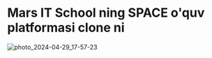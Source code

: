 <h1>Mars IT School ning SPACE o'quv platformasi clone ni</h1>


![photo_2024-04-29_17-57-23](https://github.com/husniddinov01/Mars/assets/142995583/c6057ea8-335c-4c8c-9dd0-f4f1c8802e21)


